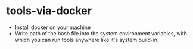 # tools-via-docker  
- Install docker on your machine
- Write path of the bash file into the system environment variables, with which you can run tools anywhere like it's system build-in.
